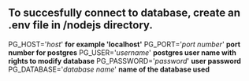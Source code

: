 ## To succesfully connect to database, create an .env file in /nodejs directory.

PG_HOST='*host*' **for example 'localhost'**
PG_PORT='*port number*' **port number for postgres**
PG_USER='*username*' **postgres user name with rights to modify database**
PG_PASSWORD='*password*' **user password**
PG_DATABASE='*database name*' **name of the database used**